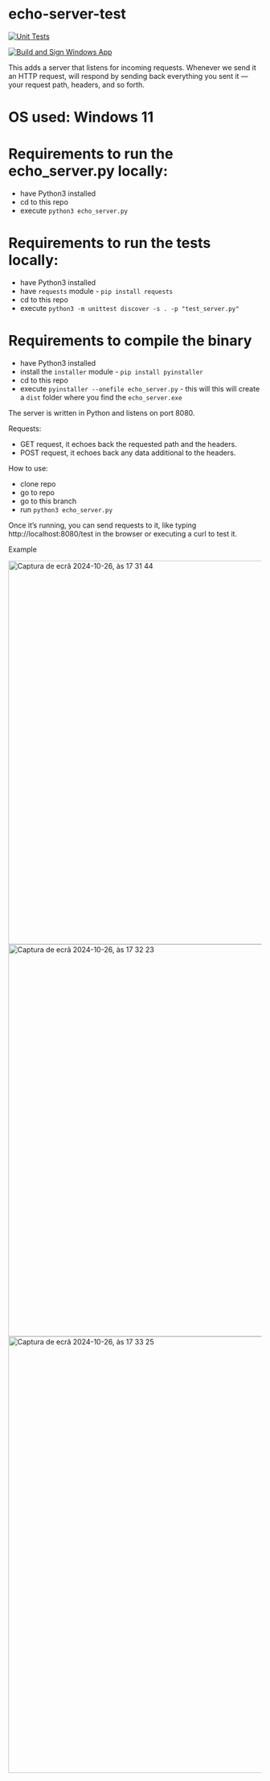 # echo-server-test

[![Unit Tests](https://github.com/stavares843/echo-server-test/actions/workflows/unit-tests.yml/badge.svg?branch=main)](https://github.com/stavares843/echo-server-test/actions/workflows/unit-tests.yml)

[![Build and Sign Windows App](https://github.com/stavares843/echo-server-test/actions/workflows/build-and-sign.yml/badge.svg)](https://github.com/stavares843/echo-server-test/actions/workflows/build-and-sign.yml)

This adds a server that listens for incoming requests. Whenever we send it an HTTP request, will respond by sending back everything you sent it — your request path, headers, and so forth.

# OS used: Windows 11

# Requirements to run the echo_server.py locally:
- have Python3 installed
- cd to this repo
- execute `python3 echo_server.py`

# Requirements to run the tests locally:
- have Python3 installed
- have `requests` module - `pip install requests`
- cd to this repo
- execute `python3 -m unittest discover -s . -p "test_server.py"`

# Requirements to compile the binary
- have Python3 installed
- install the `installer` module - `pip install pyinstaller`
- cd to this repo
- execute `pyinstaller --onefile echo_server.py` - this will this will create a `dist` folder where you find the `echo_server.exe`


The server is written in Python and listens on port 8080.

Requests:
- GET request, it echoes back the requested path and the headers.
- POST request, it echoes back any data additional to the headers.

How to use:
- clone repo
- go to repo
- go to this branch
- run `python3 echo_server.py`

Once it’s running, you can send requests to it, like typing http://localhost:8080/test in the browser or executing a curl to test it.

Example


<img width="762" alt="Captura de ecrã 2024-10-26, às 17 31 44" src="https://github.com/user-attachments/assets/2f6e22d2-c3b4-4a9d-add4-dfa56b4dd5fe">

<img width="779" alt="Captura de ecrã 2024-10-26, às 17 32 23" src="https://github.com/user-attachments/assets/b0e2dbed-9662-470c-869d-9e4a59468766">

<img width="867" alt="Captura de ecrã 2024-10-26, às 17 33 25" src="https://github.com/user-attachments/assets/ee701dd4-dd15-435b-b017-fe0805725f7e">
